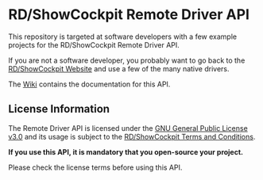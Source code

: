 # RD/ShowCockpit Remote Driver API

This repository is targeted at software developers with a few example projects for the RD/ShowCockpit Remote Driver API.

If you are not a software developer, you probably want to go back to the [RD/ShowCockpit Website](https://showcockpit.com) and use a few of the many native drivers.

The [Wiki](https://github.com/ShowCockpit/RemoteDriverAPI/wiki) contains the documentation for this API.

## License Information

The Remote Driver API is licensed under the [GNU General Public License v3.0](https://tldrlegal.com/license/gnu-general-public-license-v3-(gpl-3)#summary) and its usage is subject to the [RD/ShowCockpit Terms and Conditions](https://showcockpit.com/site/terms-and-conditions/).

**If you use this API, it is mandatory that you open-source your project.**

Please check the license terms before using this API.
